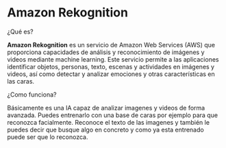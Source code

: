 # Amazon Rekognition

¿Qué es?

**Amazon Rekognition** es un servicio de Amazon Web Services (AWS) que proporciona capacidades de análisis y reconocimiento de imágenes y videos mediante machine learning. Este servicio permite a las aplicaciones identificar objetos, personas, texto, escenas y actividades en imágenes y videos, así como detectar y analizar emociones y otras características en las caras.

¿Como funciona?

Básicamente es una IA capaz de analizar imagenes y videos de forma avanzada. Puedes entrenarlo con una base de caras por ejemplo para que reconozca facialmente. Reconoce el texto de las imagenes y también le puedes decir que busque algo en concreto y como ya esta entrenado puede ser que lo reconozca.